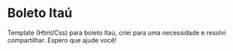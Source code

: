 # Boleto Itaú

Template (Html/Css) para boleto Itaú, criei para uma necessidade e resolvi compartilhar. Espero que ajude você!
